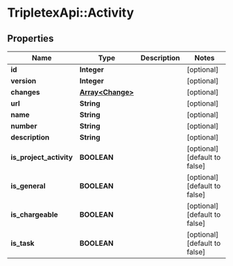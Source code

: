 # TripletexApi::Activity

## Properties
Name | Type | Description | Notes
------------ | ------------- | ------------- | -------------
**id** | **Integer** |  | [optional] 
**version** | **Integer** |  | [optional] 
**changes** | [**Array&lt;Change&gt;**](Change.md) |  | [optional] 
**url** | **String** |  | [optional] 
**name** | **String** |  | [optional] 
**number** | **String** |  | [optional] 
**description** | **String** |  | [optional] 
**is_project_activity** | **BOOLEAN** |  | [optional] [default to false]
**is_general** | **BOOLEAN** |  | [optional] [default to false]
**is_chargeable** | **BOOLEAN** |  | [optional] [default to false]
**is_task** | **BOOLEAN** |  | [optional] [default to false]


